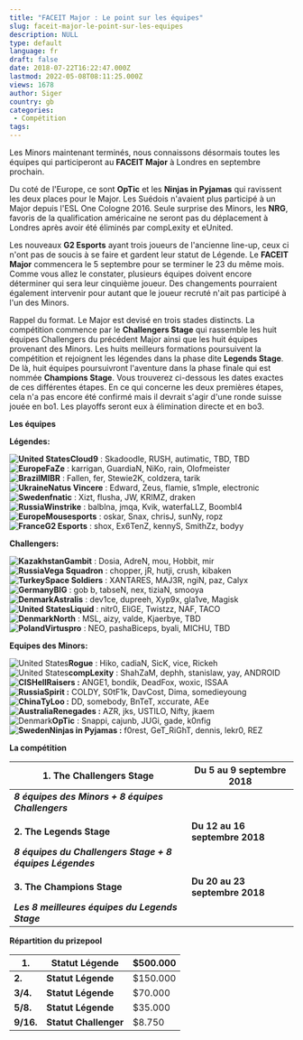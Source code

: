 ```yaml
---
title: "FACEIT Major : Le point sur les équipes"
slug: faceit-major-le-point-sur-les-equipes
description: NULL
type: default
language: fr
draft: false
date: 2018-07-22T16:22:47.000Z
lastmod: 2022-05-08T08:11:25.000Z
views: 1678
author: Siger
country: gb
categories:
 - Compétition
tags:
---
```

Les Minors maintenant terminés, nous connaissons désormais toutes les équipes qui participeront au **FACEIT Major** à Londres en septembre prochain.  
  
Du coté de l'Europe, ce sont **OpTic** et les **Ninjas in Pyjamas** qui ravissent les deux places pour le Major. Les Suédois n'avaient plus participé à un Major depuis l'ESL One Cologne 2016\. Seule surprise des Minors, les **NRG**, favoris de la qualification américaine ne seront pas du déplacement à Londres après avoir été éliminés par compLexity et eUnited.  
  
Les nouveaux **G2 Esports** ayant trois joueurs de l'ancienne line-up, ceux ci n'ont pas de soucis à se faire et gardent leur statut de Légende. Le **FACEIT Major** commencera le 5 septembre pour se terminer le 23 du même mois. Comme vous allez le constater, plusieurs équipes doivent encore déterminer qui sera leur cinquième joueur. Des changements pourraient également intervenir pour autant que le joueur recruté n'ait pas participé à l'un des Minors.  
  
Rappel du format. Le Major est devisé en trois stades distincts. La compétition commence par le **Challengers Stage** qui rassemble les huit équipes Challengers du précédent Major ainsi que les huit équipes provenant des Minors. Les huits meilleurs formations poursuivent la compétition et rejoignent les légendes dans la phase dite **Legends Stage**. De là, huit équipes poursuivront l'aventure dans la phase finale qui est nommée **Champions Stage**. Vous trouverez ci-dessous les dates exactes de ces différentes étapes. En ce qui concerne les deux premières étapes, cela n'a pas encore été confirmé mais il devrait s'agir d'une ronde suisse jouée en bo1\. Les playoffs seront eux à élimination directe et en bo3.

**Les équipes**

**Légendes:**

**![United States](/images/countries/us.svg)⁠Cloud9** : Skadoodle, RUSH, autimatic, TBD, TBD  
**![Europe](/images/countries/eu.svg)⁠FaZe** : karrigan, GuardiaN, NiKo, rain, Olofmeister  
**![Brazil](/images/countries/br.svg)⁠MIBR** : Fallen, fer, Stewie2K, coldzera, tarik  
**![Ukraine](/images/countries/ua.svg)⁠Natus Vincere** : Edward, Zeus, flamie, s1mple, electronic  
**![Sweden](/images/countries/se.svg)⁠fnatic** : Xizt, flusha, JW, KRIMZ, draken  
**![Russia](/images/countries/ru.svg)⁠Winstrike** : balblna, jmqa, Kvik, waterfaLLZ, Boombl4  
**![Europe](/images/countries/eu.svg)⁠Mousesports** : oskar, Snax, chrisJ, sunNy, ropz  
**![France](/images/countries/fr.svg)⁠G2 Esports** : shox, Ex6TenZ, kennyS, SmithZz, bodyy

**Challengers:**

**![Kazakhstan](/images/countries/kz.svg)⁠Gambit** : Dosia, AdreN, mou, Hobbit, mir  
**![Russia](/images/countries/ru.svg)⁠Vega Squadron** : chopper, jR, hutji, crush, kibaken  
**![Turkey](/images/countries/tr.svg)⁠Space Soldiers** : XANTARES, MAJ3R, ngiN, paz, Calyx  
**![Germany](/images/countries/de.svg)⁠BIG** : gob b, tabseN, nex, tiziaN, smooya  
**![Denmark](/images/countries/dk.svg)⁠Astralis** : dev1ce, dupreeh, Xyp9x, gla1ve, Magisk  
**![United States](/images/countries/us.svg)⁠Liquid** : nitr0, EliGE, Twistzz, NAF, TACO  
**![Denmark](/images/countries/dk.svg)⁠North** : MSL, aizy, valde, Kjaerbye, TBD  
**![Poland](/images/countries/pl.svg)⁠Virtuspro** : NEO, pashaBiceps, byali, MICHU, TBD

**Equipes des Minors:**

![United States](/images/countries/us.svg)⁠**Rogue** : Hiko, cadiaN, SicK, vice, Rickeh  
![United States](/images/countries/us.svg)⁠**compLexity** : ShahZaM, dephh, stanislaw, yay, ANDROID  
**![CIS](/images/countries/cs.svg)⁠⁠HellRaisers :** ANGE1, bondik, DeadFox, woxic, ISSAA  
**![Russia](/images/countries/ru.svg)⁠Spirit :** COLDY, S0tF1k, DavCost, Dima, somedieyoung  
**![China](/images/countries/cn.svg)⁠⁠TyLoo :** DD, somebody, BnTeT, xccurate, AEe  
**![Australia](/images/countries/au.svg)⁠Renegades :** AZR, jks, USTILO, Nifty, jkaem  
![Denmark](/images/countries/dk.svg)⁠**OpTic** : Snappi, cajunb, JUGi, gade, k0nfig  
**![Sweden](/images/countries/se.svg)⁠⁠Ninjas in Pyjamas :** f0rest, GeT\_RiGhT, dennis, lekr0, REZ

  
**La compétition**

| **1\. The Challengers Stage**                             | **Du 5 au 9 septembre 2018**   |
| --------------------------------------------------------- | ------------------------------ |
| _**8 équipes des Minors + 8 équipes Challengers**_        |                                |
| |                                                         |                                |
| **2\. The Legends Stage**                                 | **Du 12 au 16 septembre 2018** |
| **_8 équipes du Challengers Stage + 8 équipes Légendes_** |                                |
| |                                                         |                                |
| **3\. The Champions Stage**                               | **Du 20 au 23 septembre 2018** |
| _**Les 8 meilleures équipes du Legends Stage**_           |                                |
  
  
**Répartition du prizepool**

| **1.**    | **Statut Légende**    | $500.000 |
| --------- | --------------------- | -------- |
| **2.**    | **Statut Légende**    | $150.000 |
| **3/4.**  | **Statut Légende**    | $70.000  |
| **5/8.**  | **Statut Légende**    | $35.000  |
| **9/16.** | **Statut Challenger** | $8.750   |

  
